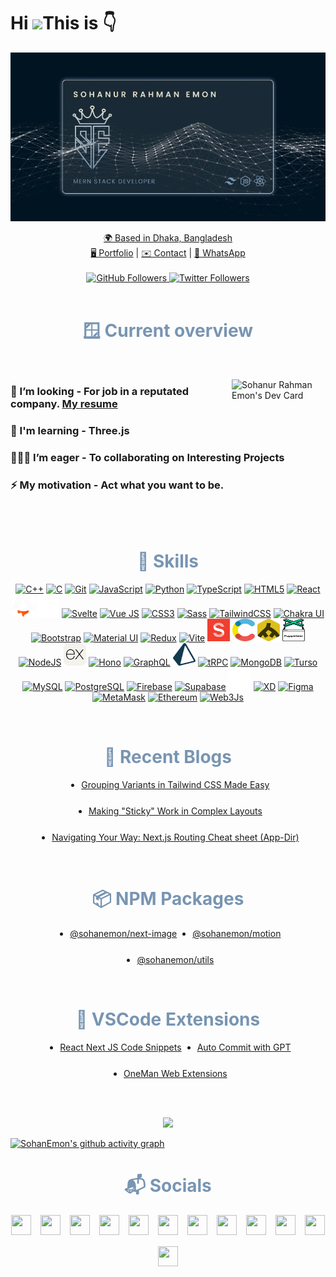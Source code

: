 Hi ![](https://user-images.githubusercontent.com/18350557/176309783-0785949b-9127-417c-8b55-ab5a4333674e.gif)This is 👇
<br>
===========================================================================================================================================

![I am a junior mern stack developer](./images/dark.png)

<div align="center">
  <a href="https://goo.gl/maps/huvdBTHzafPSi3NG9">🌍 Based in Dhaka, Bangladesh</a><br>
  <a href="http://sohanemon.vercel.app">🖥️ Portfolio</a> | 
  <a href="mailto:sohanemon@outlook.com">✉️ Contact</a> | 
  <a href="https://wa.me/8801626420807">💬 WhatsApp</a> 
 
</div>
<br/>
<div align="center">
  <a href="https://www.github.com/sohanemon" target="_blank" rel="noreferrer">
    <img src="https://img.shields.io/github/followers/sohanemon?logo=github&style=for-the-badge&color=0891b2&labelColor=1c1917" alt="GitHub Followers" />
  </a>
  <a href="https://www.twitter.com/sohanemon" target="_blank" rel="noreferrer">
    <img src="https://img.shields.io/twitter/follow/sohanemon?logo=twitter&style=for-the-badge&color=0891b2&labelColor=1c1917" alt="Twitter Followers" />
  </a>
</div>
<!-- overview section -->
<br>
<h1 align='center' style='color: #7895B2'> 🪟 Current overview</h1>
<br>

<a  href="https://app.daily.dev/sohanemon"><img align='right'  width="150" src="https://api.daily.dev/devcards/a65c27b2cc174d40bf2c643b7da67366.png?r=hy5" align='center' alt="Sohanur Rahman Emon's Dev Card"/></a>

<p>
<div>

### 🔎 I’m looking - For job in a reputated company. [My resume](https://drive.google.com/file/d/1r6rwOaL5-T7eFr97vGJi6OYOWRvMybpv/view)

### 🧠 I'm learning - Three.js

### 🧑‍🤝‍🧑 I’m eager - To collaborating on Interesting Projects

### ⚡ My motivation - Act what you want to be.

</div>
</p>

<br>
<br>
<h1 align='center'  style='color: #7895B2'> 💪 Skills</h1>

<p align="center">
<a href="https://docs.microsoft.com/en-us/cpp/?view=msvc-170" target="_blank" rel="noreferrer"><img src="https://raw.githubusercontent.com/danielcranney/readme-generator/main/public/icons/skills/cplusplus-colored.svg" width="36" height="36" alt="C++" /></a>
<a href="https://docs.microsoft.com/en-us/cpp/?view=msvc-170" target="_blank" rel="noreferrer"><img src="https://raw.githubusercontent.com/danielcranney/readme-generator/main/public/icons/skills/c-colored.svg" width="36" height="36" alt="C" /></a>
<a href="https://git-scm.com/" target="_blank" rel="noreferrer"><img src="https://raw.githubusercontent.com/danielcranney/readme-generator/main/public/icons/skills/git-colored.svg" width="36" height="36" alt="Git" /></a>
<a href="https://developer.mozilla.org/en-US/docs/Web/JavaScript" target="_blank" rel="noreferrer"><img src="https://raw.githubusercontent.com/danielcranney/readme-generator/main/public/icons/skills/javascript-colored.svg" width="36" height="36" alt="JavaScript" /></a>
<a href="https://www.python.org/" target="_blank" rel="noreferrer"><img src="https://raw.githubusercontent.com/danielcranney/readme-generator/main/public/icons/skills/python-colored.svg" width="36" height="36" alt="Python" /></a>
<a href="https://www.typescriptlang.org/" target="_blank" rel="noreferrer"><img src="https://raw.githubusercontent.com/danielcranney/readme-generator/main/public/icons/skills/typescript-colored.svg" width="36" height="36" alt="TypeScript" /></a>
<a href="https://developer.mozilla.org/en-US/docs/Glossary/HTML5" target="_blank" rel="noreferrer"><img src="https://raw.githubusercontent.com/danielcranney/readme-generator/main/public/icons/skills/html5-colored.svg" width="36" height="36" alt="HTML5" /></a>
<a href="https://reactjs.org/" target="_blank" rel="noreferrer"><img src="https://raw.githubusercontent.com/danielcranney/readme-generator/main/public/icons/skills/react-colored.svg" width="36" height="36" alt="React" /></a>
<a href="https://docs.astro.build" target="_blank" rel="noreferrer"><img src="https://raw.githubusercontent.com/sohanemon/sohanemon/main/images/tech-stack/astro.png" width="36" height="36" alt="AstroJS" /></a>
<a href="https://nextjs.org/docs" target="_blank" rel="noreferrer"><img src="https://raw.githubusercontent.com/sohanemon/sohanemon/main/images/tech-stack/4dnlt8m2mcb98bzc4zb8pggc4csi.webp" width="36" height="36" alt="NextJs" /></a>
<a href="https://svelte.dev/" target="_blank" rel="noreferrer"><img src="https://raw.githubusercontent.com/danielcranney/readme-generator/main/public/icons/skills/svelte-colored.svg" width="36" height="36" alt="Svelte" /></a>
<a href="https://vuejs.org/" target="_blank" rel="noreferrer"><img src="https://github.com/vuejs.png" width="36" height="36" alt="Vue JS" /></a>
<a href="https://www.w3.org/TR/CSS/#css" target="_blank" rel="noreferrer"><img src="https://raw.githubusercontent.com/danielcranney/readme-generator/main/public/icons/skills/css3-colored.svg" width="36" height="36" alt="CSS3" /></a>
<a href="https://sass-lang.com/" target="_blank" rel="noreferrer"><img src="https://raw.githubusercontent.com/danielcranney/readme-generator/main/public/icons/skills/sass-colored.svg" width="36" height="36" alt="Sass" /></a>
<a href="https://tailwindcss.com/" target="_blank" rel="noreferrer"><img src="https://raw.githubusercontent.com/danielcranney/readme-generator/main/public/icons/skills/tailwindcss-colored.svg" width="36" height="36" alt="TailwindCSS" /></a>
<a href="https://chakra-ui.com/" target="_blank" rel="noreferrer"><img src="https://raw.githubusercontent.com/danielcranney/readme-generator/main/public/icons/skills/chakra-colored.svg" width="36" height="36" alt="Chakra UI" /></a>
<a href="https://getbootstrap.com/" target="_blank" rel="noreferrer"><img src="https://raw.githubusercontent.com/danielcranney/readme-generator/main/public/icons/skills/bootstrap-colored.svg" width="36" height="36" alt="Bootstrap" /></a>
<a href="https://mui.com/" target="_blank" rel="noreferrer"><img src="https://raw.githubusercontent.com/danielcranney/readme-generator/main/public/icons/skills/materialui-colored.svg" width="36" height="36" alt="Material UI" /></a>
<a href="https://redux.js.org/" target="_blank" rel="noreferrer"><img src="https://raw.githubusercontent.com/danielcranney/readme-generator/main/public/icons/skills/redux-colored.svg" width="36" height="36" alt="Redux" /></a>
<a href="https://vitejs.dev/" target="_blank" rel="noreferrer"><img src="https://raw.githubusercontent.com/danielcranney/readme-generator/main/public/icons/skills/vite-colored.svg" width="36" height="36" alt="Vite" /></a>
<a href="https://sanity.io/" target="_blank" rel="noreferrer"><img src="./images/tech-stack/sanity.svg" width="36" height="36" alt="sanity" /></a>
<a href="https://contentful.com/" target="_blank" rel="noreferrer"><img src="./images/tech-stack/contentful.svg" width="36" height="36" alt="contentful" /></a>
<a href="https://jsdom.com/" target="_blank" rel="noreferrer"><img src="./images/tech-stack/jsdom.svg" width="36" height="36" alt="jsdom" /></a>
<a href="https://puppeteer.com/" target="_blank" rel="noreferrer"><img src="./images/tech-stack/puppeteer.svg" width="36" height="36" alt="puppeteer" /></a>
<a href="https://nodejs.org/en/" target="_blank" rel="noreferrer"><img src="https://raw.githubusercontent.com/danielcranney/readme-generator/main/public/icons/skills/nodejs-colored.svg" width="36" height="36" alt="NodeJS" /></a>
<a href="https://expressjs.com/" target="_blank" rel="noreferrer"><img src="./images/tech-stack/express.svg" width="36" height="36" alt="Express" /></a>
<a href="https://hono.dev" target="_blank" rel="noreferrer"><img src="https://github.com/honojs.png" width="36" height="36" alt="Hono" /></a>
<a href="https://graphql.org/" target="_blank" rel="noreferrer"><img src="https://raw.githubusercontent.com/danielcranney/readme-generator/main/public/icons/skills/graphql-colored.svg" width="36" height="36" alt="GraphQL" /></a>
<a href="https://prisma.io/" target="_blank" rel="noreferrer"><img src="https://raw.githubusercontent.com/sohanemon/sohanemon/main/images/tech-stack/prisma.webp" width="36" height="36" alt="GraphQL" /></a>
<a href="https://trpc.io/" target="_blank" rel="noreferrer"><img src="https://avatars.githubusercontent.com/u/78011399?v=4" width="36" height="36" alt="tRPC" /></a>
<a href="https://www.mongodb.com/" target="_blank" rel="noreferrer"><img src="https://raw.githubusercontent.com/danielcranney/readme-generator/main/public/icons/skills/mongodb-colored.svg" width="36" height="36" alt="MongoDB" /></a>
<a href="https://turso.tech/" target="_blank" rel="noreferrer"><img src="https://github.com/tursodatabase.png" width="36" height="36" alt="Turso" /></a>
<a href="https://www.mysql.com/" target="_blank" rel="noreferrer"><img src="https://raw.githubusercontent.com/danielcranney/readme-generator/main/public/icons/skills/mysql-colored.svg" width="36" height="36" alt="MySQL" /></a>
<a href="https://www.postgresql.org/" target="_blank" rel="noreferrer"><img src="https://raw.githubusercontent.com/danielcranney/readme-generator/main/public/icons/skills/postgresql-colored.svg" width="36" height="36" alt="PostgreSQL" /></a>
<a href="https://firebase.google.com/" target="_blank" rel="noreferrer"><img src="https://raw.githubusercontent.com/danielcranney/readme-generator/main/public/icons/skills/firebase-colored.svg" width="36" height="36" alt="Firebase" /></a>
<a href="https://supabase.io/" target="_blank" rel="noreferrer"><img src="https://raw.githubusercontent.com/danielcranney/readme-generator/main/public/icons/skills/supabase-colored.svg" width="36" height="36" alt="Supabase" /></a>
<a href="https://vercel.com/" target="_blank" rel="noreferrer"><img src="https://raw.githubusercontent.com/sohanemon/sohanemon/main/images/tech-stack/Vercel_favicon.svg" width="36" height="36" alt="Vercel" /></a>
<a href="https://www.adobe.com/uk/products/xd.html" target="_blank" rel="noreferrer"><img src="https://raw.githubusercontent.com/danielcranney/readme-generator/main/public/icons/skills/xd-colored.svg" width="36" height="36" alt="XD" /></a>
<a href="https://www.figma.com/" target="_blank" rel="noreferrer"><img src="https://raw.githubusercontent.com/danielcranney/readme-generator/main/public/icons/skills/figma-colored.svg" width="36" height="36" alt="Figma" /></a>
<a href="https://metamask.io/" target="_blank" rel="noreferrer"><img src="https://raw.githubusercontent.com/danielcranney/readme-generator/main/public/icons/skills/metamask-colored.svg" width="36" height="36" alt="MetaMask" /></a>
<a href="https://ethereum.org/en/" target="_blank" rel="noreferrer"><img src="https://raw.githubusercontent.com/danielcranney/readme-generator/main/public/icons/skills/ethereum-colored.svg" width="36" height="36" alt="Ethereum" /></a>
<a href="https://web3js.readthedocs.io/en/v1.7.1/#" target="_blank" rel="noreferrer"><img src="https://raw.githubusercontent.com/danielcranney/readme-generator/main/public/icons/skills/web3js-colored.svg" width="36" height="36" alt="Web3Js" /></a>
</p>

<!-- My blogs section here -->
<br/>
<h1  align='center'  style='color: #7895B2'> 📝 Recent Blogs</h1>
<ul style='display:flex; flex-wrap: wrap; justify-content: center; gap: 25px;'>
  <li><a href="https://sohanemon.vercel.app/article/grouping-variants-in-tailwind-css-made-easy">Grouping Variants in Tailwind CSS Made Easy</a></li>
  <li><a href="https://sohanemon.vercel.app/article/making-sticky-work-in-complex-layouts">Making "Sticky" Work in Complex Layouts</a></li>
  <li><a href="https://sohanemon.vercel.app/article/navigating-your-way-next-js-routing-cheat-sheet-app-dir">Navigating Your Way: Next.js Routing Cheat sheet (App-Dir)</a></li>

</ul>

<!-- My npm packages section here -->
<br/>
<h1  align='center'  style='color: #7895B2'> 📦 NPM Packages</h1>
<ul style='display:flex; flex-wrap: wrap; justify-content: center; gap: 25px;'>
  <li><a href="https://www.npmjs.com/package/@sohanemon/next-image">@sohanemon/next-image</a></li>
  <li><a href="https://www.npmjs.com/package/@sohanemon/motion">@sohanemon/motion</a></li>
  <li><a href="https://www.npmjs.com/package/@sohanemon/utils">@sohanemon/utils</a></li>
</ul>

<!-- My VSCode extension section here -->
<br/>
<h1  align='center'  style='color: #7895B2'> 🐝 VSCode Extensions</h1>
<ul style='display:flex; flex-wrap: wrap; justify-content: center; gap: 25px;'>
  <li><a href="https://marketplace.visualstudio.com/items?itemName=SohanEmon.react-next-js-code-snippets">React Next JS Code Snippets</a></li>
  <li><a href="https://marketplace.visualstudio.com/items?itemName=SohanEmon.auto-commit-gpt">Auto Commit with GPT
</a></li>
  <li><a href="https://marketplace.visualstudio.com/items?itemName=SohanEmon.oneman-web-extensions">OneMan Web Extensions</a></li>
</ul>

<!-- github stats -->
<br>
<br>
 </p>

 <p align='center'>
 <img   src="https://github-readme-streak-stats.herokuapp.com/?user=sohanemon&background=0d1117&sideNums=E8DFCA&sideLabels=AEBDCA&currStreakNum=FB8C00&dates=AEBDCA" />
  
 </p>

[![SohanEmon's github activity graph](https://github-readme-activity-graph.vercel.app/graph?username=sohanemon&bg_color=ffffff00&point=ffffff&color=e8e2ca&line=555555&hide_border=true&title_color=ffffff&custom_title=SohanEmon's)](https://sohanemon.netlify.app)

<!-- connection section -->
<div align='center'>
<h1  style='color: #7895B2'> 📬 Socials</h1>

<p align="center" style='display:flex; justify-content: center; flex-wrap: wrap;gap: 15px'> <a href="https://www.codepen.io/sohanemon" target="_blank" rel="noreferrer"><img src="https://raw.githubusercontent.com/danielcranney/readme-generator/main/public/icons/socials/codepen.svg" width="32" height="32" /></a> <a href="https://codesandbox.io/u/sohanemon" target="_blank" rel="noreferrer"><img src="https://raw.githubusercontent.com/danielcranney/readme-generator/main/public/icons/socials/codesandbox.svg" width="32" height="32" /></a> <a href="https://www.dev.to/sohanemon" target="_blank" rel="noreferrer"><img src="https://raw.githubusercontent.com/danielcranney/readme-generator/main/public/icons/socials/devdotto.svg" width="32" height="32" /></a> <a href="https://discord.com/users/sohanemon" target="_blank" rel="noreferrer"><img src="https://raw.githubusercontent.com/danielcranney/readme-generator/main/public/icons/socials/discord.svg" width="32" height="32" /></a> <a href="https://www.dribbble.com/sohanemon" target="_blank" rel="noreferrer"><img src="https://raw.githubusercontent.com/danielcranney/readme-generator/main/public/icons/socials/dribbble.svg" width="32" height="32" /></a> <a href="https://www.facebook.com/m.sohanemon" target="_blank" rel="noreferrer"><img src="https://raw.githubusercontent.com/danielcranney/readme-generator/main/public/icons/socials/facebook.svg" width="32" height="32" /></a><a href="https://sohanemon.hashnode.dev" target="_blank" rel="noreferrer"><img src="https://raw.githubusercontent.com/danielcranney/readme-generator/main/public/icons/socials/hashnode.svg" width="32" height="32" /></a> <a href="http://www.instagram.com/m.sohanemon" target="_blank" rel="noreferrer"><img src="https://raw.githubusercontent.com/danielcranney/readme-generator/main/public/icons/socials/instagram.svg" width="32" height="32" /></a> <a href="https://www.linkedin.com/in/sohanemon" target="_blank" rel="noreferrer"><img src="https://raw.githubusercontent.com/danielcranney/readme-generator/main/public/icons/socials/linkedin.svg" width="32" height="32" /></a> <a href="http://www.medium.com/sohanemon" target="_blank" rel="noreferrer"><img src="https://raw.githubusercontent.com/danielcranney/readme-generator/main/public/icons/socials/medium.svg" width="32" height="32" /></a> <a href="https://www.stackoverflow.com/users/sohanemon" target="_blank" rel="noreferrer"><img src="https://raw.githubusercontent.com/danielcranney/readme-generator/main/public/icons/socials/stackoverflow.svg" width="32" height="32" /></a> <a href="https://www.twitter.com/sohanemon" target="_blank" rel="noreferrer"><img src="https://raw.githubusercontent.com/danielcranney/readme-generator/main/public/icons/socials/twitter.svg" width="32" height="32" /></a></p>
 
</div>
